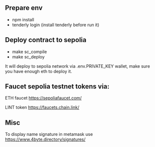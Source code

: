 ## Prepare env

* npm install
* tenderly login (install tenderly before run it)

## Deploy contract to sepolia
* make sc_compile
* make sc_deploy

It will deploy to sepolia network via .env.PRIVATE_KEY wallet, make sure you have enough eth to deploy it.

## Faucet sepolia testnet tokens via:
ETH faucet
https://sepoliafaucet.com/

LINT token
https://faucets.chain.link/

## Misc

To display name signature in metamask use https://www.4byte.directory/signatures/